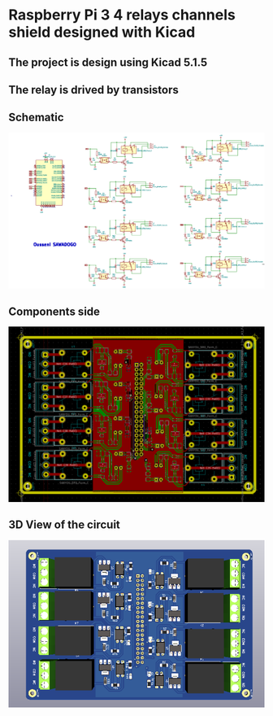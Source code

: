# Raspberry Pi 3 4 relays channels shield designed with Kicad

## The project is design using Kicad 5.1.5 

## The relay is drived by transistors

## Schematic

![Schematic](/images/schematic.PNG)

## Components side 
![Components side ](/images/pistes.PNG)

## 3D View of the circuit
![3D View ](/images/3d.PNG)